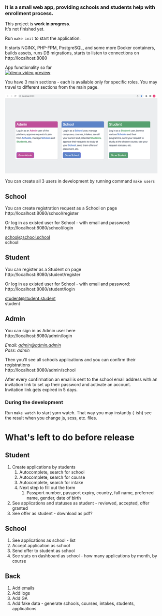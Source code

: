 ### It is a small web app, providing schools and students help with enrollment process.<br>

This project is **work in progress**.<br>
It's not finished yet.

Run `make init` to start the application.

It starts NGINX, PHP-FPM, PostgreSQL, and some more Docker containers, builds assets, runs DB migrations, starts to listen to connections on http://localhost:8080


App functionality so far<br>
[![demo video preview](https://img.youtube.com/vi/QYguU9Ar0MU/0.jpg)](https://youtu.be/QYguU9Ar0MU)

You have 3 main sections - each is available only for specific roles.
You may travel to different sections from the main page.

![img.png](docs/main-page.png)

You can create all 3 users in development by running command `make users`<br>

## School
You can create registration request as a School on page<br>
http://localhost:8080/school/register

Or log in as existed user for School - with email and password:
http://localhost:8080/school/login

school@school.school<br>
school

## Student
You can register as a Student on page<br>
http://localhost:8080/student/register

Or log in as existed user for School - with email and password:
http://localhost:8080/student/login

student@student.student<br>
student

## Admin
You can sign in as Admin user here<br>
http://localhost:8080/admin/login

_Email: admin@admin.admin<br>
Pass: admin_

Then you'll see all schools applications and you can confirm their registrations<br>
http://localhost:8080/admin/school

After every confirmation an email is sent to the school email address with an invitation link to set up their password and activate an account.<br>
Invitation link gets expired in 5 days.


### During the development

Run `make watch` to start yarn watch. That way you may instantly (-ish) see the result when you change js, scss, etc. files. 

# What's left to do before release

## Student

1. Create applications by students
   1. Autocomplete, search for school
   1. Autocomplete, search for course
   1. Autocomplete, search for intake
   1. Next step to fill out the form
      1. Passport number, passport expiry, country, full name, preferred name, gender, date of birth
1. See applications and statuses as student - reviewed, accepted, offer granted
1. See offer as student - download as pdf?

## School

1. See applications as school - list
1. Accept application as school
1. Send offer to student as school
1. See stats on dashboard as school - how many applications by month, by course

## Back

1. Add emails
1. Add logs
1. Add GA
1. Add fake data - generate schools, courses, intakes, students, applications
